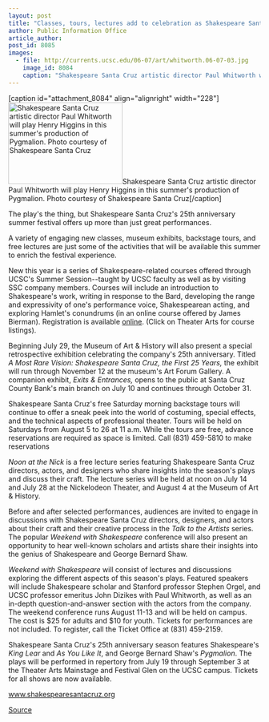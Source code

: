 ```yaml
---
layout: post
title: "Classes, tours, lectures add to celebration as Shakespeare Santa Cruz marks 25 years"
author: Public Information Office
article_author: 
post_id: 8085
images:
  - file: http://currents.ucsc.edu/06-07/art/whitworth.06-07-03.jpg
    image_id: 8084
    caption: "Shakespeare Santa Cruz artistic director Paul Whitworth will play Henry Higgins in this summer's production of Pygmalion. Photo courtesy of Shakespeare Santa Cruz"
---
```


[caption id="attachment_8084" align="alignright" width="228"]<a href="http://dev-ucsc-news.pantheonsite.io/wp-content/uploads/2006/07/whitworth.06-07-03.jpg"><img class="size-full wp-image-8084" src="http://dev-ucsc-news.pantheonsite.io/wp-content/uploads/2006/07/whitworth.06-07-03.jpg" alt="Shakespeare Santa Cruz artistic director Paul Whitworth will play Henry Higgins in this summer's production of Pygmalion. Photo courtesy of Shakespeare Santa Cruz" width="228" height="163" /></a>Shakespeare Santa Cruz artistic director Paul Whitworth will play Henry Higgins in this summer's production of Pygmalion. Photo courtesy of Shakespeare Santa Cruz[/caption]
<a name="content" id="content"></a>
<p>
  The play's the thing, but Shakespeare Santa Cruz's 25th anniversary summer festival offers up more than just great performances.
</p>
<p>
  A variety of engaging new classes, museum exhibits, backstage tours, and free lectures are just some of the activities that will be available this summer to enrich the festival experience.
</p>
<p>
  New this year is a series of Shakespeare-related courses offered through UCSC's Summer Session--taught by UCSC faculty as well as by visiting SSC company members. Courses will include an introduction to Shakespeare's work, writing in response to the Bard, developing the range and expressivity of one's performance voice, Shakespearean acting, and exploring Hamlet's conundrums (in an online course offered by James Bierman). Registration is available <a href="http://summer.ucsc.edu/courselist.html">online</a>. (Click on Theater Arts for course listings).
</p>
<p>
  Beginning July 29, the Museum of Art &amp; History will also present a special retrospective exhibition celebrating the company's 25th anniversary. Titled <i>A Most Rare Vision: Shakespeare Santa Cruz, the First 25 Years,</i> the exhibit will run through November 12 at the museum's Art Forum Gallery. A companion exhibit, <i>Exits &amp; Entrances,</i> opens to the public at Santa Cruz County Bank's main branch on July 10 and continues through October 31.
</p>
<p>
  Shakespeare Santa Cruz's free Saturday morning backstage tours will continue to offer a sneak peek into the world of costuming, special effects, and the technical aspects of professional theater. Tours will be held on Saturdays from August 5 to 26 at 11 a.m. While the tours are free, advance reservations are required as space is limited. Call (831) 459-5810 to make reservations
</p>
<p>
  <i>Noon at the Nick</i> is a free lecture series featuring Shakespeare Santa Cruz directors, actors, and designers who share insights into the season's plays and discuss their craft. The lecture series will be held at noon on July 14 and July 28 at the Nickelodeon Theater, and August 4 at the Museum of Art &amp; History.
</p>
<p>
  Before and after selected performances, audiences are invited to engage in discussions with Shakespeare Santa Cruz directors, designers, and actors about their craft and their creative process in the <i>Talk to the Artists</i> series. The popular <i>Weekend with Shakespeare</i> conference will also present an opportunity to hear well-known scholars and artists share their insights into the genius of Shakespeare and George Bernard Shaw.
</p>
<p>
  <i>Weekend with Shakespeare</i> will consist of lectures and discussions exploring the different aspects of this season's plays. Featured speakers will include Shakespeare scholar and Stanford professor Stephen Orgel, and UCSC professor emeritus John Dizikes with Paul Whitworth, as well as an in-depth question-and-answer section with the actors from the company. The weekend conference runs August 11-13 and will be held on campus. The cost is $25 for adults and $10 for youth. Tickets for performances are not included. To register, call the Ticket Office at (831) 459-2159.
</p>
<p>
  Shakespeare Santa Cruz's 25th anniversary season features Shakespeare's <i>King Lear</i> and <i>As You Like It</i>, and George Bernard Shaw's <i>Pygmalion</i>. The plays will be performed in repertory from July 19 through September 3 at the Theater Arts Mainstage and Festival Glen on the UCSC campus. Tickets for all shows are now available.
</p><a href="http://www.shakespearesantacruz.org">www.shakespearesantacruz.org</a>
<p><a href="http://www1.ucsc.edu/currents/06-07/07-03/shakespeare.asp" title="Permalink to shakespeare">Source</a></p>
